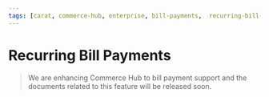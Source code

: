 ```yaml
---
tags: [carat, commerce-hub, enterprise, bill-payments,  recurring-bill-payments]
---
```



# Recurring Bill Payments

<!-- theme: danger -->
> We are enhancing Commerce Hub to bill payment support and the documents related to this feature will be released soon.
